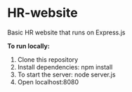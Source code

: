 # HR-website

Basic HR website that runs on Express.js

**To run locally:**
1. Clone this repository
2. Install dependencies: npm install
3. To start the server: node server.js
4. Open localhost:8080
